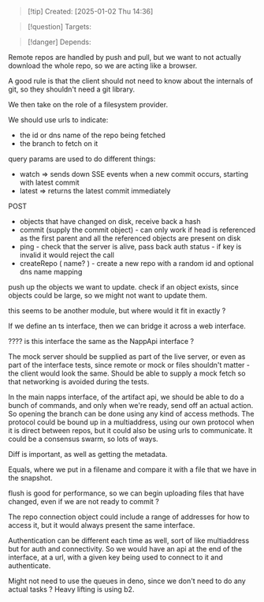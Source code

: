 
>[!tip] Created: [2025-01-02 Thu 14:36]

>[!question] Targets: 

>[!danger] Depends: 

Remote repos are handled by push and pull, but we want to not actually download the whole repo, so we are acting like a browser.

A good rule is that the client should not need to know about the internals of git, so they shouldn't need a git library.

We then take on the role of a filesystem provider.

We should use urls to indicate:
* the id or dns name of the repo being fetched
* the branch to fetch on it

query params are used to do different things:
* watch => sends down SSE events when a new commit occurs, starting with latest commit
* latest => returns the latest commit immediately

POST
- objects that have changed on disk, receive back a hash
- commit (supply the commit object) - can only work if head is referenced as the first parent and all the referenced objects are present on disk
- ping - check that the server is alive, pass back auth status - if key is invalid it would reject the call
- createRepo ( name? ) - create a new repo with a random id and optional dns name mapping


push up the objects we want to update.
check if an object exists, since objects could be large, so we might not want to update them.


this seems to be another module, but where would it fit in exactly ?

If we define an ts interface, then we can bridge it across a web interface.


???? is this interface the same as the NappApi interface ?

The mock server should be supplied as part of the live server, or even as part of the interface tests, since remote or mock or files shouldn't matter - the client would look the same.
Should be able to supply a mock fetch so that networking is avoided during the tests.

In the main napps interface, of the artifact api, we should be able to do a bunch of commands, and only when we're ready, send off an actual action.  So opening the branch can be done using any kind of access methods.  The protocol could be bound up in a multiaddress, using our own protocol when it is direct between repos, but it could also be using urls to communicate.  It could be a consensus swarm, so lots of ways.

Diff is important, as well as getting the metadata.

Equals, where we put in a filename and compare it with a file that we have in the snapshot.

flush is good for performance, so we can begin uploading files that have changed, even if we are not ready to commit ?

The repo connection object could include a range of addresses for how to access it, but it would always present the same interface.

Authentication can be different each time as well, sort of like multiaddress but for auth and connectivity.  So we would have an api at the end of the interface, at a url, with a given key being used to connect to it and authenticate.

Might not need to use the queues in deno, since we don't need to do any actual tasks ?  Heavy lifting is using b2.